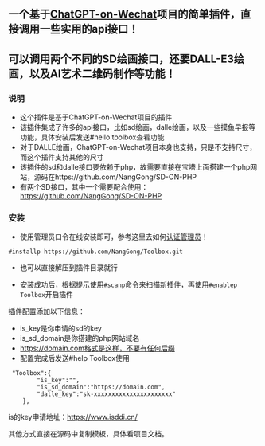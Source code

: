 ## 一个基于[ChatGPT-on-Wechat](https://github.com/zhayujie/chatgpt-on-wechat)项目的简单插件，直接调用一些实用的api接口！

## 可以调用两个不同的SD绘画接口，还要DALL-E3绘画，以及AI艺术二维码制作等功能！
### 说明
- 这个插件是基于ChatGPT-on-Wechat项目的插件
- 该插件集成了许多的api接口，比如sd绘画，dalle绘画，以及一些摸鱼早报等功能，具体安装后发送#hello toolbox查看功能
- 对于DALLE绘画，ChatGPT-on-Wechat项目本身也支持，只是不支持尺寸，而这个插件支持其他的尺寸
- 该插件的sd和dalle接口要依赖于php，故需要直接在宝塔上面搭建一个php网站，源码在https://github.com/NangGong/SD-ON-PHP
- 有两个SD接口，其中一个需要配合使用：https://github.com/NangGong/SD-ON-PHP

### 安装

- 使用管理员口令在线安装即可，参考这里去如何[认证管理员](https://www.wangpc.cc/aigc/chatgpt-on-wechat_plugin/)！

```
#installp https://github.com/NangGong/Toolbox.git
```
- 也可以直接解压到插件目录就行

- 安装成功后，根据提示使用`#scanp`命令来扫描新插件，再使用`#enablep Toolbox`开启插件

插件配置添加以下信息：
- is_key是你申请的sd的key
- is_sd_domain是你搭建的php网站域名
- https://domain.com格式是这样，不要有任何后缀
- 配置完成后发送#help Toolbox使用
```
 "Toolbox":{
        "is_key":"",
        "is_sd_domain":"https://domain.com",
        "dalle_key":"sk-xxxxxxxxxxxxxxxxxxxxxx"
    },
```
is的key申请地址：https://www.isddi.cn/

其他方式直接在源码中复制模板，具体看项目文档。





